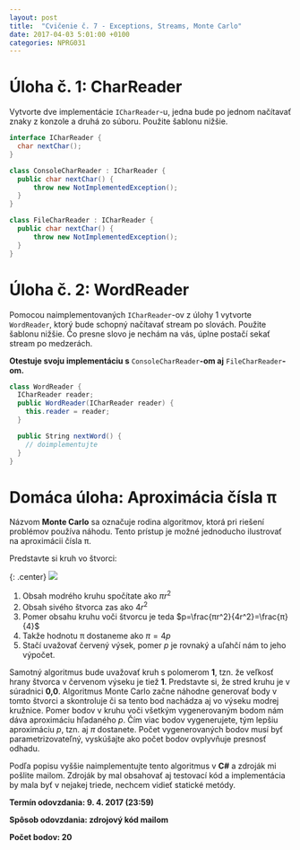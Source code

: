 ```yaml
---
layout: post
title:  "Cvičenie č. 7 - Exceptions, Streams, Monte Carlo"
date: 2017-04-03 5:01:00 +0100
categories: NPRG031
---
```


# Úloha č. 1: CharReader

Vytvorte dve implementácie `ICharReader`-u, jedna bude po jednom načítavať
znaky z konzole a druhá zo súboru. Použite šablonu nižšie.

```c#
interface ICharReader {
  char nextChar();
}

class ConsoleCharReader : ICharReader {
  public char nextChar() {
      throw new NotImplementedException();
  }
}

class FileCharReader : ICharReader {
  public char nextChar() {
      throw new NotImplementedException();
  }
}
```

# Úloha č. 2: WordReader

Pomocou naimplementovaných `ICharReader`-ov z úlohy 1 vytvorte `WordReader`,
ktorý bude schopný načítavať stream po slovách. Použite šablonu nižšie.
Čo presne slovo je nechám na vás, úplne postačí sekať stream po medzerách.

**Otestuje svoju implementáciu s** `ConsoleCharReader`**-om aj** `FileCharReader`**-om.**

```c#
class WordReader {
  ICharReader reader;
  public WordReader(ICharReader reader) {
    this.reader = reader;
  }

  public String nextWord() {
    // doimplementujte
  }
}
```

# Domáca úloha: Aproximácia čísla π

Názvom **Monte Carlo** sa označuje rodina algoritmov, ktorá pri riešení problémov používa náhodu.
Tento prístup je možné jednoducho ilustrovať na aproximácii čísla π.

Predstavte si kruh vo štvorci:

{: .center}
![]({{site.baseurl}}/assets/img/pi_circle.png)

1. Obsah modrého kruhu spočítate ako $πr^2$
1. Obsah sivého štvorca zas ako $4r^2$
1. Pomer obsahu kruhu voči štvorcu je teda $p=\frac{πr^2}{4r^2}=\frac{π}{4}$
1. Takže hodnotu π dostaneme ako $π=4p$
1. Stačí uvažovať červený výsek, pomer $p$ je rovnaký a uľahčí nám to jeho výpočet.

Samotný algoritmus bude uvažovať kruh s polomerom **1**, tzn. že veľkosť hrany štvorca v červenom výseku je tiež **1**.
Predstavte si, že stred kruhu je v súradnici **0,0**. Algoritmus Monte Carlo začne náhodne generovať body v tomto štvorci
a skontroluje či sa tento bod nachádza aj vo výseku modrej kružnice. Pomer bodov v kruhu voči všetkým vygenerovaným bodom nám dáva aproximáciu hľadaného $p$.
Čím viac bodov vygenerujete, tým lepšiu aproximáciu $p$, tzn. aj $π$ dostanete. Počet vygenerovaných bodov musí byť parametrizovateľný, vyskúšajte ako počet bodov ovplyvňuje presnosť odhadu.

Podľa popisu vyššie naimplementujte tento algoritmus v **C#** a zdroják mi pošlite mailom.
Zdroják by mal obsahovať aj testovací kód a implementácia by mala byť v nejakej triede, nechcem vidieť statické metódy.

**Termín odovzdania: 9. 4. 2017 (23:59)**

**Spôsob odovzdania: zdrojový kód mailom**

**Počet bodov: 20**
